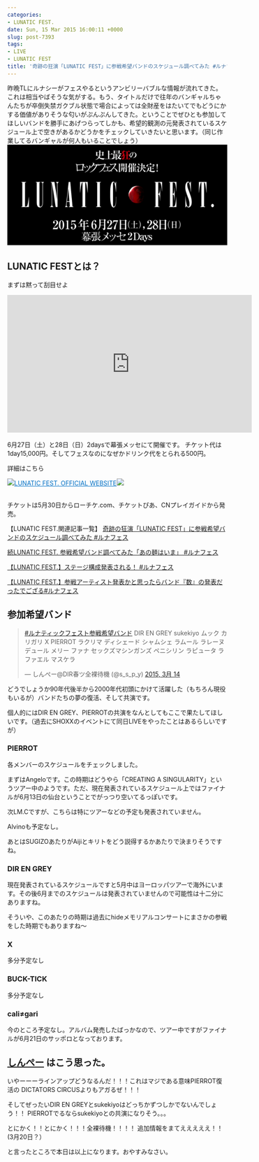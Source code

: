 ```yaml
---
categories:
- LUNATIC FEST.
date: Sun, 15 Mar 2015 16:00:11 +0000
slug: post-7393
tags:
- LIVE
- LUNATIC FEST
title: '奇跡の狂演「LUNATIC FEST」に参戦希望バンドのスケジュール調べてみた #ルナフェス'
---
```


昨晩TLにルナシーがフェスやるというアンビリーバブルな情報が流れてきた。これは相当やばそうな気がする。もう、タイトルだけで往年のバンギャルちゃんたちが卒倒失禁ガクブル状態で場合によっては全財産をはたいてでもどうにかする価値がありそうな匂いがぷんぷんしてきた。ということでぜひとも参加してほしいバンドを勝手にあげつらってしかも、希望的観測の元発表されているスケジュール上で空きがあるかどうかをチェックしていきたいと思います。（同じ作業してるバンギャルが何人もいることでしょう）<!--more-->![](images/ILUNATIC-FEST.png)

<h2>LUNATIC FESTとは？</h2>

まずは黙って刮目せよ

<iframe width="560" height="315" src="https://www.youtube.com/embed/d7rg7fm52no" frameborder="0" allowfullscreen></iframe>

6月27日（土）と28日（日）2daysで幕張メッセにて開催です。
チケット代は1day15,000円。そしてフェスなのになぜかドリンク代をとられる500円。


詳細はこちら

<a href="http://lunaticfest.com/" target="_blank">![](images/)</a><a style="color:#0070C5;" href="http://lunaticfest.com/" target="_blank">LUNATIC FEST. OFFICIAL WEBSITE</a><a href="http://b.hatena.ne.jp/entry/http://lunaticfest.com/" target="_blank">![](images/)</a><br style="clear:both;" /><br>


チケットは5月30日からローチケ.com、チケットぴあ、CNプレイガイドから発売。


【LUNATIC FEST.関連記事一覧】
<a href="https://www.warawareotoko.com/2015/03/16/post-7393/">奇跡の狂演「LUNATIC FEST」に参戦希望バンドのスケジュール調べてみた #ルナフェス</a>

<a href="https://www.warawareotoko.com/2015/03/18/post-7396/">続LUNATIC FEST. 参戦希望バンド調べてみた「あの麺はいま」 #ルナフェス</a>

<a href="https://www.warawareotoko.com/2015/03/22/post-7421/">【LUNATIC FEST.】ステージ構成発表される！ #ルナフェス</a>

<a href="https://www.warawareotoko.com/2015/04/10/post-7562/">【LUNATIC FEST.】参戦アーティスト発表かと思ったらバンド『数』の発表だったでござる#ルナフェス</a>


<h2>参加希望バンド</h2>

<blockquote class="twitter-tweet" lang="ja"><p><a href="https://twitter.com/hashtag/%E3%83%AB%E3%83%8A%E3%83%86%E3%82%A3%E3%83%83%E3%82%AF%E3%83%95%E3%82%A7%E3%82%B9%E3%83%88%E5%8F%82%E6%88%A6%E5%B8%8C%E6%9C%9B%E3%83%90%E3%83%B3%E3%83%89?src=hash">#ルナティックフェスト参戦希望バンド</a>&#10;DIR EN GREY&#10;sukekiyo&#10;ムック&#10;カリガリ&#10;X&#10;PIERROT&#10;ラクリマ&#10;ディシェード&#10;シャムシェ&#10;ラムール&#10;ラレーヌ&#10;デュール&#10;メリー&#10;ファナ&#10;セックズマシンガンズ&#10;ペニシリン&#10;ラピュータ&#10;ラファエル&#10;マスケラ</p>&mdash; しんぺー@DIR春ツ全裸待機 (@s_s_p_y) <a href="https://twitter.com/s_s_p_y/status/576714282131292160">2015, 3月 14</a></blockquote>
<script async src="//platform.twitter.com/widgets.js" charset="utf-8"></script>


どうでしょうか90年代後半から2000年代初頭にかけて活躍した（もちろん現役もいるが）バンドたちの夢の復活、そして共演です。

個人的にはDIR EN GREY、PIERROTの共演をなんとしてもここで果たしてほしいです。（過去にSHOXXのイベントにて同日LIVEをやったことはあるらしいですが）

<h3>PIERROT</h3>
各メンバーのスケジュールをチェックしました。

まずはAngeloです。この時期はどうやら「CREATING A SINGULARITY」というツアー中のようです。ただ、現在発表されているスケジュール上ではファイナルが6月13日の仙台ということでがっつり空いてるっぽいです。

次LM.Cですが、こちらは特にツアーなどの予定も発表されていません。

Alvinoも予定なし。

あとはSUGIZOあたりがAijiとキリトをどう説得するかあたりで決まりそうですね。

<h3>DIR EN GREY</h3>

現在発表されているスケジュールですと5月中はヨーロッパツアーで海外にいます。その後6月までのスケジュールは発表されていませんので可能性は十二分にありますね。

そういや、このあたりの時期は過去にhideメモリアルコンサートにまさかの参戦をした時期でもありますね〜


<h3>X</h3>

多分予定なし

<h3>BUCK-TICK</h3>

多分予定なし

<h3>cali≠gari</h3>

今のところ予定なし。アルバム発売したばっかなので、ツアー中ですがファイナルが6月21日のサッポロとなっております。



<h2><a href="https://twitter.com/s_s_p_y" target="_blank">しんぺー</a> はこう思った。</h2>

いやーーーラインアップどうなるんだ！！！これはマジである意味PIERROT復活の DICTATORS CIRCUSよりもアガるぜ！！！


そしてぜったいDIR EN GREYとsukekiyoはどっちかずつしかでないんでしょう！！
PIERROTでるならsukekiyoとの共演になりそう。。。

とにかく！！とにかく！！！全裸待機！！！！
追加情報をまてえええええ！！(3月20日？）





と言ったところで本日は以上になります。おやすみなさい。